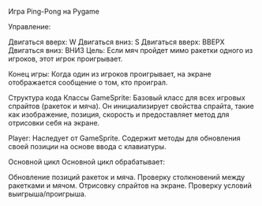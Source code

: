 Игра Ping-Pong на Pygame

Управление:


Двигаться вверх: W
Двигаться вниз: S
Двигаться вверх: ВВЕРХ
Двигаться вниз: ВНИЗ
Цель: Если мяч пройдет мимо ракетки одного из игроков, этот игрок проигрывает.

Конец игры: Когда один из игроков проигрывает, на экране отображается сообщение о том, кто проиграл.



Структура кода
Классы
GameSprite: Базовый класс для всех игровых спрайтов (ракеток и мяча). Он инициализирует свойства спрайта, такие как изображение, позиция, скорость и предоставляет метод для отрисовки себя на экране.

Player: Наследует от GameSprite. Содержит методы для обновления своей позиции на основе ввода с клавиатуры.

Основной цикл
Основной цикл обрабатывает:


Обновление позиций ракеток и мяча.
Проверку столкновений между ракетками и мячом.
Отрисовку спрайтов на экране.
Проверку условий выигрыша/проигрыша.
